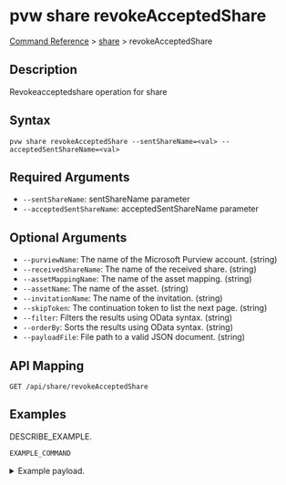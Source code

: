 # pvw share revokeAcceptedShare
[Command Reference](../../../README.md#command-reference) > [share](./main.md) > revokeAcceptedShare

## Description
Revokeacceptedshare operation for share

## Syntax
```
pvw share revokeAcceptedShare --sentShareName=<val> --acceptedSentShareName=<val>
```

## Required Arguments
- `--sentShareName`: sentShareName parameter
- `--acceptedSentShareName`: acceptedSentShareName parameter

## Optional Arguments
- `--purviewName`: The name of the Microsoft Purview account. (string)
- `--receivedShareName`: The name of the received share. (string)
- `--assetMappingName`: The name of the asset mapping. (string)
- `--assetName`: The name of the asset. (string)
- `--invitationName`: The name of the invitation. (string)
- `--skipToken`: The continuation token to list the next page. (string)
- `--filter`: Filters the results using OData syntax. (string)
- `--orderBy`: Sorts the results using OData syntax. (string)
- `--payloadFile`: File path to a valid JSON document. (string)

## API Mapping
 >  > []()
```
GET /api/share/revokeAcceptedShare
```

## Examples
DESCRIBE_EXAMPLE.
```powershell
EXAMPLE_COMMAND
```
<details><summary>Example payload.</summary>
<p>

```json
PASTE_JSON_HERE
```
</p>
</details>